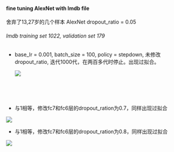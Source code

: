 #### fine tuning AlexNet with lmdb file
舍弃了13,27岁的几个样本
AlexNet dropout_ratio = 0.05
###### lmdb training set 1022, validation set 179


* base_lr = 0.001, batch_size = 100, policy = stepdown, 未修改dropout_ratio, 迭代1000代，在两百多代时停止。出现过拟合。

  ![](http://omoitwcai.bkt.clouddn.com/2017-06-07-150944.jpg)

  ​

  ​

* 与1相等，修改fc7和fc6层的dropout_ration为0.7，同样出现过拟合

![](http://omoitwcai.bkt.clouddn.com/2017-06-07-%E5%B1%8F%E5%B9%95%E5%BF%AB%E7%85%A7%202017-06-07%20%E4%B8%8B%E5%8D%8811.29.27.png)





* 与1相等，修改fc7和fc6层的dropout_ration为0.8，同样出现过拟合

![](http://omoitwcai.bkt.clouddn.com/2017-06-07-155444.jpg)